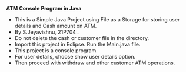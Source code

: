 **ATM Console Program in Java**
 - This is a Simple Java Project using File as a Storage for storing user details and Cash amount on ATM.
 - By S.Jeyavishnu, 21P704 .
 - Do not delete the cash or customer file in the directory.
 - Import this project in Eclipse. Run the Main.java file.
 - This project is a console program.
 - For user details, choose show user details option.
 - Then proceed with withdraw and other customer ATM operations.
